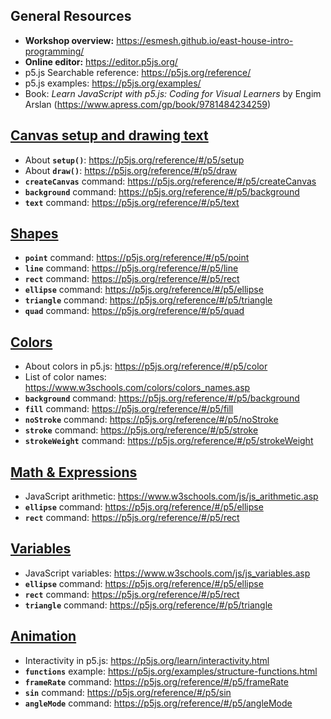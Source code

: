 ## General Resources
- **Workshop overview:** <a href="https://esmesh.github.io/east-house-intro-programming/" target="_blank">https://esmesh.github.io/east-house-intro-programming/</a>
- **Online editor:** <a href="https://editor.p5js.org/" target="_blank">https://editor.p5js.org/</a>
- p5.js Searchable reference: <a href="https://p5js.org/reference/" target="_blank">https://p5js.org/reference/</a>
- p5.js examples: <a href="https://p5js.org/examples/" target="_blank">https://p5js.org/examples/</a>
- Book: *Learn JavaScript with p5.js: Coding for Visual Learners* by Engim Arslan (<a href="https://www.apress.com/gp/book/9781484234259" target="_blank">https://www.apress.com/gp/book/9781484234259</a>)

## [Canvas setup and drawing text](References/Drawing.md)
- About **`setup()`**: <a href="https://p5js.org/reference/#/p5/setup" target="_blank">https://p5js.org/reference/#/p5/setup</a>
- About **`draw()`**: <a href="https://p5js.org/reference/#/p5/draw" target="_blank">https://p5js.org/reference/#/p5/draw</a>
- **`createCanvas`** command: <a href="https://p5js.org/reference/#/p5/createCanvas" target="_blank">https://p5js.org/reference/#/p5/createCanvas</a>
- **`background`** command: <a href="https://p5js.org/reference/#/p5/background" target="_blank">https://p5js.org/reference/#/p5/background</a>
- **`text`** command: <a href="https://p5js.org/reference/#/p5/text" target="_blank">https://p5js.org/reference/#/p5/text</a>

## [Shapes](References/Shapes.md)
- **`point`** command: <a href="https://p5js.org/reference/#/p5/point" target="_blank">https://p5js.org/reference/#/p5/point</a>
- **`line`** command: <a href="https://p5js.org/reference/#/p5/line" target="_blank">https://p5js.org/reference/#/p5/line</a>
- **`rect`** command: <a href="https://p5js.org/reference/#/p5/rect" target="_blank">https://p5js.org/reference/#/p5/rect</a>
- **`ellipse`** command: <a href="https://p5js.org/reference/#/p5/ellipse" target="_blank">https://p5js.org/reference/#/p5/ellipse</a>
- **`triangle`** command: <a href="https://p5js.org/reference/#/p5/triangle" target="_blank">https://p5js.org/reference/#/p5/triangle</a>
- **`quad`** command: <a href="https://p5js.org/reference/#/p5/quad" target="_blank">https://p5js.org/reference/#/p5/quad</a>

## [Colors](References/Colors.md)
- About colors in p5.js: <a href="https://p5js.org/learn/color.html" target="_blank">https://p5js.org/reference/#/p5/color</a>
- List of color names: <a href="https://www.w3schools.com/colors/colors_names.asp" target="_blank">https://www.w3schools.com/colors/colors_names.asp</a> 
- **`background`** command: <a href="https://p5js.org/reference/#/p5/background" target="_blank">https://p5js.org/reference/#/p5/background</a>
- **`fill`** command: <a href="https://p5js.org/reference/#/p5/fill" target="_blank">https://p5js.org/reference/#/p5/fill</a>
- **`noStroke`** command: <a href="https://p5js.org/reference/#/p5/noStroke" target="_blank">https://p5js.org/reference/#/p5/noStroke</a>
- **`stroke`** command: <a href="https://p5js.org/reference/#/p5/stroke" target="_blank">https://p5js.org/reference/#/p5/stroke</a>
- **`strokeWeight`** command: <a href="https://p5js.org/reference/#/p5/strokeWeight" target="_blank">https://p5js.org/reference/#/p5/strokeWeight</a>

## [Math & Expressions](References/Expressions.md)
- JavaScript arithmetic: <a href="https://www.w3schools.com/js/js_arithmetic.asp" target="_blank">https://www.w3schools.com/js/js_arithmetic.asp</a>
- **`ellipse`** command: <a href="https://p5js.org/reference/#/p5/ellipse" target="_blank">https://p5js.org/reference/#/p5/ellipse</a>
- **`rect`** command: <a href="https://p5js.org/reference/#/p5/rect" target="_blank">https://p5js.org/reference/#/p5/rect</a>

## [Variables](References/Variables.md)
- JavaScript variables: <a href="https://www.w3schools.com/js/js_variables.asp" target="_blank">https://www.w3schools.com/js/js_variables.asp</a>
- **`ellipse`** command: <a href="https://p5js.org/reference/#/p5/ellipse" target="_blank">https://p5js.org/reference/#/p5/ellipse</a>
- **`rect`** command: <a href="https://p5js.org/reference/#/p5/rect" target="_blank">https://p5js.org/reference/#/p5/rect</a>
- **`triangle`** command: <a href="https://p5js.org/reference/#/p5/triangle" target="_blank">https://p5js.org/reference/#/p5/triangle</a>

## [Animation](References/Animation.md)
- Interactivity in p5.js: <a href="https://p5js.org/learn/interactivity.html" target="_blank">https://p5js.org/learn/interactivity.html</a>
- **`functions`** example: <a href="https://p5js.org/examples/structure-functions.html">https://p5js.org/examples/structure-functions.html</a>
- **`frameRate`** command: <a href="https://p5js.org/reference/#/p5/frameRate">https://p5js.org/reference/#/p5/frameRate</a>
- **`sin`** command: <a href="https://p5js.org/reference/#/p5/sin">https://p5js.org/reference/#/p5/sin</a>
- **`angleMode`** command: <a href="https://p5js.org/reference/#/p5/angleMode">https://p5js.org/reference/#/p5/angleMode</a>
